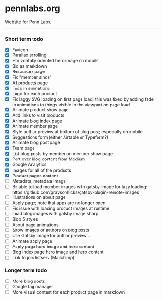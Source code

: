# pennlabs.org

Website for Penn Labs.

---

### Short term todo

- [x] Favicon
- [x] Parallax scrolling
- [x] Horizontally oriented hero image on mobile
- [x] Bio as markdown
- [x] Resources page
- [x] Fix "member since"
- [x] All products page
- [x] Fade in animations
- [x] Logo for each product
- [x] Fix laggy SVG loading on first page load; this was fixed by adding fade in animations to things visible in the viewport on page load
- [x] Animate product show page
- [x] Add links to visit products
- [x] Animate blog index page
- [x] Animate member page
- [x] Style author preview at bottom of blog post; especially on mobile
- [x] Suggestions form (either Airtable or Typeform?)
- [x] Animate blog post page
- [x] Team page
- [x] List blog posts by member on member show page
- [x] Port over blog content from Medium
- [x] Google Analytics
- [x] Images for all of the products
- [x] Product pages content
- [ ] Metadata, metadata image
- [ ] Be able to load member images with gatsby-image for lazy loading: https://github.com/graysonhicks/gatsby-plugin-remote-images
- [ ] Illustrations on about page
- [ ] Apply page; note that apps are no longer open
- [ ] Fix issue with loading product images at runtime
- [ ] Load blog images with gatsby image sharp
- [ ] Blob 5 styles
- [ ] About page animations
- [ ] Show images of authors on blog posts
- [ ] Use Gatsby image for author preview...
- [ ] Animate apply page
- [ ] Apply page hero image and hero content
- [ ] Blog index page hero image and hero content
- [ ] Link to join listserv (Mailchimp)

### Longer term todo

- [ ] More blog posts
- [ ] Google tag manager
- [ ] More visual content for each product page in markdown
